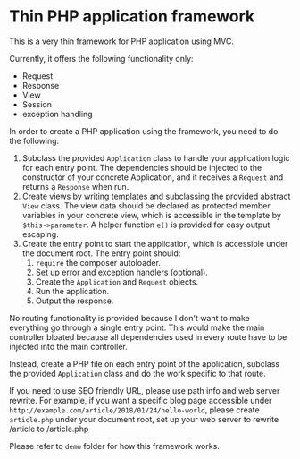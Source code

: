 # Thin PHP application framework

This is a very thin framework for PHP application using MVC.

Currently, it offers the following functionality only:
* Request
* Response
* View
* Session
* exception handling

In order to create a PHP application using the framework, you need to do the following:
1. Subclass the provided `Application` class to handle your application logic for each entry point. The dependencies
should be injected to the constructor of your concrete Application, and it receives a `Request` and returns a `Response`
when run.
2. Create views by writing templates and subclassing the provided abstract `View` class.
The view data should be declared as protected member variables in your concrete view, which is accessible in the
template by `$this->parameter`. A helper function `e()` is provided for easy output escaping.
3. Create the entry point to start the application, which is accessible under the document root. The entry point should:
    1. `require` the composer autoloader.
    2. Set up error and exception handlers (optional).
    3. Create the `Application` and `Request` objects.
    4. Run the application.
    5. Output the response.

No routing functionality is provided because I don't want to make everything go through a single entry point.
This would make the main controller bloated because all dependencies used in every route have to be injected into the
main controller.

Instead, create a PHP file on each entry point of the application, subclass the provided `Application` class and do the
work specific to that route.

If you need to use SEO friendly URL, please use path info and web server rewrite. For example, if you want a specific
blog page accessible under `http://example.com/article/2018/01/24/hello-world`, please create `article.php` under your
document root, set up your web server to rewrite /article to /article.php

Please refer to `demo` folder for how this framework works.